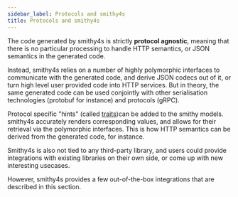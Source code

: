 ```yaml
---
sidebar_label: Protocols and smithy4s
title: Protocols and smithy4s
---
```


The code generated by smithy4s is strictly **protocol agnostic**, meaning that there is no particular processing to handle HTTP semantics, or JSON semantics in the generated code.

Instead, smithy4s relies on a number of highly polymorphic interfaces to communicate with the generated code, and derive JSON codecs out of it, or turn high level user provided code into HTTP services. But in theory, the same generated code can be used conjointly with other serialisation technologies (protobuf for instance) and protocols (gRPC).

Protocol specific "hints" (called [traits](../02-the-smithy-idl/02-traits.md))can be added to the smithy models. smithy4s accurately renders corresponding values, and allows for their retrieval via the polymorphic interfaces. This is how HTTP semantics can be derived from the generated code, for instance.

Smithy4s is also not tied to any third-party library, and users could provide integrations with existing libraries on their own side, or come up with new interesting usecases.

However, smithy4s provides a few out-of-the-box integrations that are described in this section.
